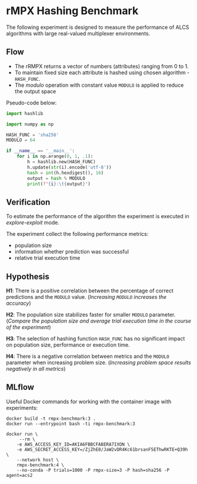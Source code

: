 # rMPX Hashing Benchmark
The following experiment is designed to measure the performance of ALCS algorithms with large real-valued multiplexer environments.

## Flow
- The rRMPX returns a vector of numbers (attributes) ranging from 0 to 1.
- To maintain fixed size each attribute is hashed using chosen algorithm - `HASH_FUNC`.
- The _modulo_ operation with constant value `MODULO` is applied to reduce the output space

Pseudo-code below:
```python
import hashlib

import numpy as np

HASH_FUNC = 'sha256'
MODULO = 64

if __name__ == '__main__':
    for i in np.arange(0, 1, .1):
        h = hashlib.new(HASH_FUNC)
        h.update(str(i).encode('utf-8'))
        hash = int(h.hexdigest(), 16)
        output = hash % MODULO
        print(f"{i}:\t{output}")

```

## Verification
To estimate the performance of the algorithm the experiment is executed in _explore-exploit_ mode.

The experiment collect the following performance metrics:
- population size
- information whether prediction was successful
- relative trial execution time

## Hypothesis
**H1**: There is a positive correlation between the percentage of correct predictions and the `MODULO` value. (_Increasing `MODULO` increases the accuracy_)

**H2**: The population size stabilizes faster for smaller `MODULO` parameter. (_Compare the population size and average trial execution time in the course of the experiment_)

**H3**: The selection of hashing function `HASH_FUNC` has no significant impact on population size, performance or execution time.

**H4**: There is a negative correlation between metrics and the `MODULO` parameter when increasing problem size. (_Increasing problem space results negatively in all metrics_)

## MLflow

Useful Docker commands for working with the container image with experiments:

    docker build -t rmpx-benchmark:3 .
    docker run --entrypoint bash -ti rmpx-benchmark:3

    docker run \
         --rm \
        -e AWS_ACCESS_KEY_ID=AKIA6FBBCFABERA7IXON \
        -e AWS_SECRET_ACCESS_KEY=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 \
        --network host \
        rmpx-benchmark:4 \
        --no-conda -P trials=1000 -P rmpx-size=3 -P hash=sha256 -P agent=acs2
